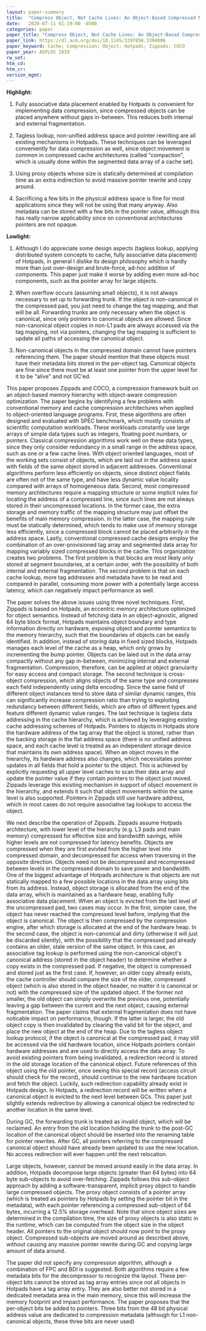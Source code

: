 ```yaml
---
layout: paper-summary
title:  "Compress Object, Not Cache Lines: An Object-Based Compressed Memory Hierarchy"
date:   2020-07-11 01:19:00 -0500
categories: paper
paper_title: "Compress Object, Not Cache Lines: An Object-Based Compressed Memory Hierarchy"
paper_link: https://dl.acm.org/doi/10.1145/3297858.3304006
paper_keyword: Cache; Compression; Object; Hotpads; Zippads; COCO
paper_year: ASPLOS 2019
rw_set:
htm_cd:
htm_cr:
version_mgmt:
---
```


**Highlight:**

1. Fully associative data placement enabled by Hotpads is convenient for implementing data compression, since compressed
   objects can be placed anywhere without gaps in-between. This reduces both internal and external fragmentation.

2. Tagless lookup, non-unified address space and pointer rewriting are all existing mechanisms in Hotpads. These techniques
   can be leveraged conveniently for data compression as well, since object movement is common in compressed cache 
   architectures (called "compaction", which is usually done within the segmented data array of a cache set). 

3. Using proxy objects whose size is statically determined at compilation time as an extra indirection to avoid massive
   pointer rewrite and copy around.

4. Sacrificing a few bits in the physical address space is fine for most applications since they will not be using
   that many anyway. 
   Also metadata can be stored with a few bits in the pointer value, although this has really narrow applicability 
   since on conventional architectures pointers are not opaque.

**Lowlight:**

1. Although I do appreciate some design aspects (tagless lookup, applying distributed system concepts to cache, fully
   associative data placement) of Hotpads, in general I dislike its design philosophy which is hardly more
   than just over-design and brute-force, ad-hoc addition of components. This paper just make it worse by adding even 
   more ad-hoc components, such as the pointer array for large objects.

2. When overflow occurs (assuming small objects), it is not always necessary to set up to forwarding trunk. If the 
   object is non-canonical in the compressed pad, you just need to change the tag mapping, and that will be all.
   Forwarding trunks are only necessary when the object is canonical, since only pointers to canonical objects are 
   allowed. Since non-canonical object copies in non-L1 pads are always accessed via the tag mapping, not via pointers,
   changing the tag mapping is sufficient to update all paths of accessing the canonical object.

3. Non-canonical objects in the compressed domain cannot have pointers referencing them. The paper should mention that
   these objects must have their metadata bits stored in the per-object tag. Canonical objects are fine since there 
   must be at least one pointer from the upper level for it to be "alive" and not GC'ed.

This paper proposes Zippads and COCO, a compression framework built on an object-based memory hierarchy with object-aware 
compression optimization. The paper begins by identifying a few problems with conventional memory and cache compression 
architectures when applied to object-oriented language programs.
First, these algorithms are often designed and evaluated with SPEC benchmark, which mostly consists of scientific computation 
workloads. These workloads constantly use large arrays of simple data types such as integers, floating point numbers, or 
pointers. Classical compression algorithms work well on these data types, since they only consider redundancy in a small
range in the address space, such as one or a few cache lines. With object oriented languages, most of the working sets
consist of objects, which are laid out in the address space with fields of the same object stored in adjacent addresses. 
Conventional algorithms perform less efficiently on objects, since distinct object fields are often not of the same type, 
and have less dynamic value locality compared with arrays of homogeneous data.
Second, most compressed memory architectures require a mapping structure or some implicit rules for locating the address
of a compressed line, since such lines are not always stored in their uncompressed locations. In the former case, the 
extra storage and memory traffic of the mapping structure may just offset the benefits of main memory compression.
In the latter case, the mapping rule must be statically determined, which tends to make use of memory storage less
efficiently, since a compressed block cannot be placed arbitrarily in the address space.
Lastly, conventional compressed cache designs employ the combination of an over-provisioned tag array and segmented data
array for mapping variably sized compressed blocks in the cache. This organization creates two problems. The first
problem is that blocks are most likely only stored at segment boundaries, at a certain order, with the possibility of 
both internal and external fragmentation. The second problem is that on each cache lookup, more tag addresses and metadata 
have to be read and compared in parallel, consuming more power with a potentially large access latency, which can negatively
impact performance as well.

The paper solves the above issues using three novel techniques. First, Zippads is based on Hotpads, an eccentric 
memory architecture optimized for object semantics. Instead of fetching data in an object-agnostic, aligned 64 byte block format,
Hotpads maintains object boundary and type information directly on hardware, exposing object and pointer semantics
to the memory hierarchy, such that the boundaries of objects can be easily identified. In addition, instead of storing
data in fixed sized blocks, Hotpads manages each level of the cache as a heap, which only grows by incrementing the bump
pointer. Objects can be laied out in the data array compactly without any gap in-between, minimizing internal and external
fragmentation. Compression, therefore, can be applied at object granularity for easy access and compact storage.
The second technique is cross-object compression, which aligns objects of the same type and compresses each field 
independently using delta encoding. Since the same field of different object instances tend to store data of similar
dynamic ranges, this can significantly increase compression ratio than trying to exploiting redundancy between different
fields, which are often of different types and feature different dynamic value ranges. 
The last technique is tagless data addressing in the cache hierarchy, which is achieved by leveraging existing cache 
addressing schemes of Hotpads. Pointers to objects in Hotpads store the hardware address of the tag array that the object
is stored, rather than the backing storage in the flat address space (there is no unified address space, and each cache
level is treated as an independent storage device that maintains its own address space). 
When an object moves in the hierarchy, its hardware address also changes, which necessitates pointer updates in all fields
that hold a pointer to the object. This is achieved by explicitly requesting all upper level caches to scan their data
array and update the pointer value if they contain pointers to the object just moved. Zippads leverage this existing 
mechanism in support of object movement in the hierarchy, and extends it such that object movements within the same 
level is also supported. Pointers in Zippads still use hardware address, which in most cases do not require associative
tag lookups to access the object.

We next describe the operation of Zippads. Zippads assume Hotpads architecture, with lower level of the hierarchy (e.g. 
L3 pads and main memory) compressed for effective size and bandwidth savings, while higher levels are not compressed for 
latency benefits. 
Objects are compressed when they are first evivted from the higher level into compressed domain, and decompressed for 
access when traversing in the opposite direction.
Objects need not be decompressed and recompressed between levels in the compressed domain to save power and bandwidth.
One of the biggest advantage of Hotpads architecture is that objects are not statically mapped to a few possible locations 
in the data array using bits from its address. Instead, object storage is allocated from the end of the data array, which
is maintained as a hardware heap, enabling fully associative data placement. 
When an object is evicted from the last level of the uncompressed pad, two cases may occur. In the first, simpler case,
the object has never reached the compressed level before, implying that the object is canonical. The object is then
compressed by the compression engine, after which storage is allocated at the end of the hardware heap.
In the second case, the object is non-canonical and dirty (otherwise it will just be discarded silently), with the 
possibility that the compressed pad already contains an older, stale version of the same object. In this case, an
associative tag lookup is performed using the non-canonical object's canonical address (stored in the object header)
to determine whether a copy exists in the compressed pad. If negative, the object is compressed and stored just as the
first case. If, however, an older copy already exists, the cache controller should compare the size of the older, compressed
object (which is also stored in the object header, no matter it is canonical or not) with the compressed size of the 
updated object. If the former not smaller, the old object can simply overwrite the previous one, potentially leaving
a gap between the current and the next object, causing external fragmentation. The paper claims that external fragmentation
does not have noticable impact on performance, though. If the latter is larger, the old object copy is then invalidated
by clearing the valid bit for the object, and place the new object at the end of the heap. 
Due to the tagless object lookup protocol, if the object is canonical at the compressed pad, it may still be accessed
via the old hardware location, since Hotpads pointers contain hardware addresses and are used to directly access the 
data array. To avoid existing pointers from being invalidated, a redirection record is stored in the old storage
location of the canonical object. Future references of this object using the old pointer, once seeing this special
record (access circuit should check for the record), should continue to the new hardware location and fetch the object.
Luckily, such redirection capability already exist in Hotpads design. In Hotpads, a redirection record will be written
when a canonical object is evicted to the next level between GCs. This paper just slightly extends redirection
by allowing a canonical object be redirected to another location in the same level.

During GC, the forwarding trunk is treated as invalid object, which will be reclaimed. An entry from the old location holding
the trunk to the post-GC location of the canonical object should be inserted into the renaming table for pointer rewrites.
After GC, all pointers referring to the compressed canonical object should have already been updated to use the new 
location. No access redirection will ever happen until the next relocation.

Large objects, however, cannot be moved around easily in the data array. In addition, Hotpads decompose large objects 
(greater than 64 bytes) into 64 byte sub-objects to avoid over-fetching. Zippads follows this sub-object approach by adding
a software-transparent, implicit proxy object to handle large compressed objects. The proxy object consists of a 
pointer array (which is treated as pointers by Hotpads by setting the pointer bit in the metadata), with each pointer
referencing a compressed sub-object of 64 bytes, incurring a 12.5% storage overhead. Note that since object sizes are 
determined in the compilation time, the size of proxy objects is also static in the runtime, which can be computed from 
the object size in the object header. 
All pointers to the original object should now point to the proxy object. Compressed sub-objects are moved around as 
described above, without causing any massive pointer rewrite during GC and copying large amount of data around. 

The paper did not specify any compression algorithm, although a combination of FPC and BDI is suggested. Both algorithms
require a few metadata bits for the decompressor to recognize the layout. These per-object bits cannot be stored as 
tag array entries since not all objects in Hotpads have a tag array entry. They are also better not stored in a dedicated
metadata area in the main memory, since this will increase the memory footprint and impact performance. The paper proposes
that the per-object bits be added to pointers. Three bits from the 48 bit physical address value are dedicated to compression
metadata (although for L1 non-canonical objects, these three bits are never used)
